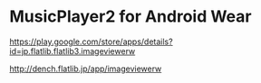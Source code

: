 # MusicPlayer2 for Android Wear


https://play.google.com/store/apps/details?id=jp.flatlib.flatlib3.imageviewerw

http://dench.flatlib.jp/app/imageviewerw

